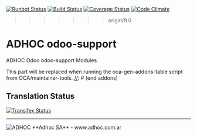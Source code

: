 [![Runbot Status](http://runbot.adhoc.com.ar/runbot/badge/flat/19/9.0.svg)](http://runbot.adhoc.com.ar/runbot/repo/github-com-ingadhoc-odoo-support-19)
[![Build Status](https://travis-ci.org/ingadhoc/odoo-support.svg?branch=9.0)](https://travis-ci.org/ingadhoc/odoo-support)
[![Coverage Status](https://coveralls.io/repos/ingadhoc/odoo-support/badge.png?branch=9.0)](https://coveralls.io/r/ingadhoc/odoo-support?branch=9.0)
[![Code Climate](https://codeclimate.com/github/ingadhoc/odoo-support/badges/gpa.svg)](https://codeclimate.com/github/ingadhoc/odoo-support)
>>>>>>> origin/9.0

# ADHOC odoo-support

ADHOC Odoo odoo-support Modules

[//]: # (addons)
This part will be replaced when running the oca-gen-addons-table script from OCA/maintainer-tools.
[//]: # (end addons)

Translation Status
------------------
[![Transifex Status](https://www.transifex.com/projects/p/ingadhoc-odoo-support-9-0/chart/image_png)](https://www.transifex.com/projects/p/ingadhoc-odoo-support-9-0)

----

<img alt="ADHOC" src="http://fotos.subefotos.com/83fed853c1e15a8023b86b2b22d6145bo.png" />
**Adhoc SA** - www.adhoc.com.ar
